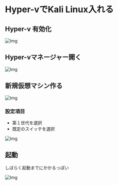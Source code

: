 # Hyper-vでKali Linux入れる

## Hyper-v 有効化

![Img](https://i.imgur.com/F8pfJFl.png)

## Hyper-vマネージャー開く

![Img](https://i.imgur.com/OooLv97.png)

## 新規仮想マシン作る

![Img](https://i.imgur.com/oAS26l8.png)

### 設定項目

- 第１世代を選択
- 既定のスイッチを選択

![Img](https://i.imgur.com/oAS26l8.png)

## 起動

しばらく起動までにかかるっぽい

![Img](https://i.imgur.com/JBy8qxd.png)
